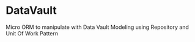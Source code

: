 # DataVault
Micro ORM to manipulate with Data Vault Modeling using Repository and Unit Of Work Pattern
